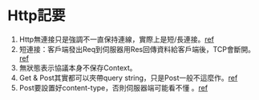 # Http記要
1. Http無連接只是強調不一直保持連線，實際上是短/長連接。[ref](https://www.zhihu.com/question/51996213)
2. 短連接：客戶端發出Req到伺服器用Res回傳資料給客戶端後，TCP會斷開。[ref](https://topic.alibabacloud.com/a/http-long-connections-and-short-connections_8_8_20218324.html)
3. 無狀態表示協議本身不保存Context。
4. Get & Post其實都可以夾帶query string，只是Post一般不這麼作。[ref](https://stackoverflow.com/questions/5876809/do-http-post-methods-send-data-as-a-querystring/5876931)
5. Post要設置好content-type，否則伺服器端可能看不懂 。[ref](https://www.itread01.com/content/1536302734.html)